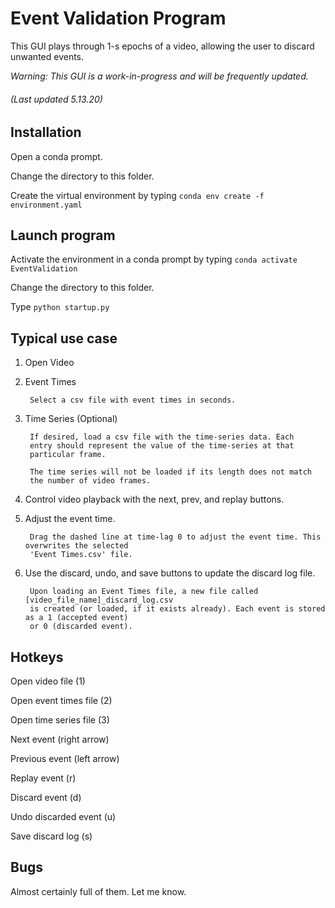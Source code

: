 # Event Validation Program

This GUI plays through 1-s epochs of a video, allowing the user to
discard unwanted events.

*Warning: This GUI is a work-in-progress and will be frequently updated.*

###### (Last updated 5.13.20)

## Installation

Open a conda prompt.

Change the directory to this folder.

Create the virtual environment by typing ```conda env create -f environment.yaml```

## Launch program

Activate the environment in a conda prompt by typing ```conda activate EventValidation```

Change the directory to this folder.

Type ```python startup.py```

## Typical use case

1. Open Video

2. Event Times
        
        Select a csv file with event times in seconds.
        
3. Time Series (Optional)

        If desired, load a csv file with the time-series data. Each
        entry should represent the value of the time-series at that
        particular frame.
        
        The time series will not be loaded if its length does not match
        the number of video frames.
        
4. Control video playback with the next, prev, and replay buttons.

5. Adjust the event time.
        
        Drag the dashed line at time-lag 0 to adjust the event time. This overwrites the selected
        'Event Times.csv' file.

6. Use the discard, undo, and save buttons to update the discard log file. 

        Upon loading an Event Times file, a new file called [video_file_name]_discard_log.csv
        is created (or loaded, if it exists already). Each event is stored as a 1 (accepted event)
        or 0 (discarded event).

## Hotkeys
Open video file (1)

Open event times file (2)

Open time series file (3)

Next event (right arrow)

Previous event (left arrow)

Replay event (r)

Discard event (d)

Undo discarded event (u)

Save discard log (s)

## Bugs

Almost certainly full of them. Let me know.

